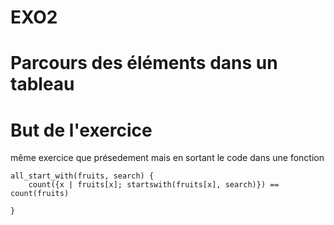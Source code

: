 # EXO2

# Parcours des éléments dans un tableau



# But de l'exercice

même exercice que présedement mais en sortant le code dans une fonction

```
all_start_with(fruits, search) {
    count({x | fruits[x]; startswith(fruits[x], search)}) == count(fruits)

}
```
